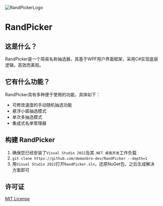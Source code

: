 ![RandPickerLogo](/RandPicker/RandPickerLogo.ico) 
# **RandPicker**
 
## 这是什么？
RandPicker是一个简易名称抽选器，其基于WPF用户界面框架，采用C#实现底层逻辑，高效而美观。

## 它有什么功能？
RandPicker具有多种便于使用的功能，具体如下：
- 可修改速度的手动随机抽选功能
- 悬浮小窗抽选模式
- 单次多抽选模式
- 集成式名单管理器

## 构建 RandPicker
1. 确保您已经安装了`Visual Studio 2022`及其`.NET 桌面开发`工作负载
2. `git clone https://github.com/demonbro-dev/RandPicker --depth=1`
3. 用`Visual Studio 2022`打开`RandPicker.sln`，还原NuGet包，之后生成解决方案即可

## 许可证
[MIT License](https://github.com/demonbro-dev/RandPicker/blob/master/LICENSE.txt)
